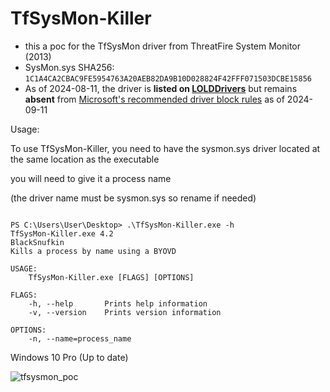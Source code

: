 # TfSysMon-Killer
- this a poc for the TfSysMon driver from ThreatFire System Monitor (2013)
- SysMon.sys SHA256: `1C1A4CA2CBAC9FE5954763A20AEB82DA9B10D028824F42FFF071503DCBE15856`
- As of 2024-08-11, the driver is **listed on [LOLDDrivers](https://www.loldrivers.io/)** but remains **absent** from [Microsoft's recommended driver block rules](https://learn.microsoft.com/en-us/windows/security/application-security/application-control/windows-defender-application-control/design/microsoft-recommended-driver-block-rules) as of 2024-09-11



Usage:

To use TfSysMon-Killer, you need to have the sysmon.sys driver located at the same location as the executable

you will need to give it a process name

(the driver name must be sysmon.sys so rename if needed)

```text

PS C:\Users\User\Desktop> .\TfSysMon-Killer.exe -h
TfSysMon-Killer.exe 4.2
BlackSnufkin
Kills a process by name using a BYOVD

USAGE:
    TfSysMon-Killer.exe [FLAGS] [OPTIONS]

FLAGS:
    -h, --help       Prints help information
    -v, --version    Prints version information

OPTIONS:
    -n, --name=process_name
```


Windows 10 Pro (Up to date)

![tfsysmon_poc](https://github.com/BlackSnufkin/BYOVD/assets/61916899/84a6497a-cee9-4ba5-9f24-78845c834b75)

